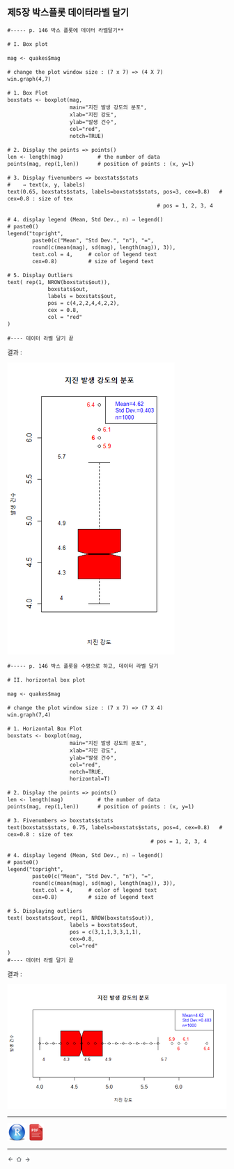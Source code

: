 ## 제5장 박스플롯 데이터라벨 달기

```{r}
#----- p. 146 박스 플롯에 데이터 라벨달기**

# I. Box plot

mag <- quakes$mag

# change the plot window size : (7 x 7) => (4 X 7)
win.graph(4,7)

# 1. Box Plot
boxstats <- boxplot(mag, 
                    main="지진 발생 강도의 분포",
                    xlab="지진 강도",
                    ylab="발생 건수",
                    col="red",
                    notch=TRUE)

# 2. Display the points => points()
len <- length(mag)           # the number of data
points(mag, rep(1,len))      # position of points : (x, y=1) 

# 3. Display fivenumbers => boxstats$stats
#    ⇒ text(x, y, labels) 
text(0.65, boxstats$stats, labels=boxstats$stats, pos=3, cex=0.8)   # cex=0.8 : size of tex
                                                # pos = 1, 2, 3, 4

# 4. display legend (Mean, Std Dev., n) ⇒ legend()
# paste0()
legend("topright", 
        paste0(c("Mean", "Std Dev.", "n"), "=", 
	    round(c(mean(mag), sd(mag), length(mag)), 3)), 
	    text.col = 4,     # color of legend text 
	    cex=0.8)          # size of legend text

# 5. Display Outliers
text( rep(1, NROW(boxstats$out)),
             boxstats$out,
             labels = boxstats$out,
             pos = c(4,2,2,4,4,2,2),
             cex = 0.8,
             col = "red"
)

#---- 데이터 라벨 달기 끝
```

결과 : 

![image-20191029092411451](images/image-20191029092411451.png)



```{r}
#----- p. 146 박스 플롯을 수평으로 하고, 데이터 라벨 달기

# II. horizontal box plot

mag <- quakes$mag

# change the plot window size : (7 x 7) => (7 X 4)
win.graph(7,4)

# 1. Horizontal Box Plot
boxstats <- boxplot(mag, 
                    main="지진 발생 강도의 분포",
                    xlab="지진 강도",
                    ylab="발생 건수",
                    col="red",
                    notch=TRUE,
                    horizontal=T)

# 2. Display the points => points()
len <- length(mag)           # the number of data
points(mag, rep(1,len))      # position of points : (x, y=1) 

# 3. Fivenumbers => boxstats$stats
text(boxstats$stats, 0.75, labels=boxstats$stats, pos=4, cex=0.8)   # cex=0.8 : size of tex
                                              # pos = 1, 2, 3, 4

# 4. display legend (Mean, Std Dev., n) ⇒ legend()
# paste0()
legend("topright", 
        paste0(c("Mean", "Std Dev.", "n"), "=", 
	    round(c(mean(mag), sd(mag), length(mag)), 3)), 
	    text.col = 4,     # color of legend text 
	    cex=0.8)          # size of legend text

# 5. Displaying outliers
text( boxstats$out, rep(1, NROW(boxstats$out)),
                    labels = boxstats$out,
                    pos = c(3,1,1,3,3,1,1), 
                    cex=0.8, 
                    col="red"
)
#---- 데이터 라벨 달기 끝
```

결과 : 

![image-20191029092520724](images/image-20191029092520724.png)



------

 [<img src="images/R.png" alt="R" style="zoom:80%;" />](source/ch_5_146_Labelling_Boxplot.R) [<img src="images/pdf_image.png" alt="pdf_image" style="zoom:80%;" />](pdf/ch_5_146_Labelling_Boxplot.pdf)

------

[<img src="images/l-arrow.png" alt="l-arrow" style="zoom:67%;" />](ch_5_144_Labelling_the_Class.html)    [<img src="images/home-arrow.png" alt="home-arrow" style="zoom:67%;" />](index.html)    [<img src="images/r-arrow.png" alt="r-arrow" style="zoom:67%;" />](ch_5_165_Labelling_Moving_Chart.html)

